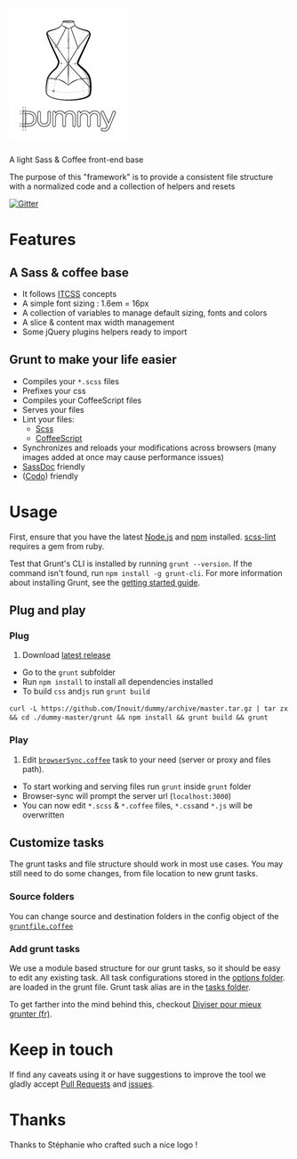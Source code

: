 # <img src="dummy.png" alt="Dummy">

A light Sass &amp; Coffee front-end base

The purpose of this "framework" is to provide a consistent file structure with a normalized code and a collection of helpers and resets

[![Gitter](https://badges.gitter.im/Join%20Chat.svg)](https://gitter.im/Inouit/dummy?utm_source=badge&utm_medium=badge&utm_campaign=pr-badge&utm_content=body_badge)

# Features

## A Sass & coffee base
- It follows [ITCSS](https://www.youtube.com/watch?v=1OKZOV-iLj4) concepts
- A simple font sizing : 1.6em = 16px
- A collection of variables to manage default sizing, fonts and colors
- A slice & content max width management
- Some jQuery plugins helpers ready to import

## Grunt to make your life easier

- Compiles your `*.scss` files
- Prefixes your css
- Compiles your CoffeeScript files
- Serves your files
- Lint your files:
  - [Scss](https://github.com/Inouit/dummy/blob/master/grunt/.scss-lint.yml)
  - [CoffeeScript](https://github.com/Inouit/dummy/blob/master/grunt/coffeelint.json)
- Synchronizes and reloads your modifications across browsers (many images added at once may cause performance issues)
- [SassDoc](http://sassdoc.com/annotations/) friendly
- ([Codo](https://github.com/coffeedoc/codo)) friendly

# Usage
  First, ensure that you have the latest [Node.js](http://nodejs.org/) and [npm](http://npmjs.org/) installed. [scss-lint](https://github.com/brigade/scss-lint#requirements) requires a gem from ruby.

  Test that Grunt's CLI is installed by running `grunt --version`.  If the command isn't found, run `npm install -g grunt-cli`.  For more information about installing Grunt, see the [getting started guide](http://gruntjs.com/getting-started).


## Plug and play
### Plug
1. Download [latest release](https://github.com/Inouit/dummy/releases)
- Go to the `grunt` subfolder
- Run `npm install` to install all dependencies
 installed
- To build `css` and`js` run `grunt build`

```shell
curl -L https://github.com/Inouit/dummy/archive/master.tar.gz | tar zx && cd ./dummy-master/grunt && npm install && grunt build && grunt
```

### Play
1. Edit [`browserSync.coffee`](https://github.com/Inouit/dummy/blob/master/grunt/tasks/options/browserSync.coffee) task to your need (server or proxy and files path).
- To start working and serving files run `grunt` inside `grunt` folder
- Browser-sync will prompt the server url (`localhost:3000`)
- You can now edit `*.scss` & `*.coffee` files, `*.css`and `*.js` will be overwritten

## Customize tasks
The grunt tasks and file structure should work in most use cases. You may still need to do some changes, from file location to new grunt tasks.  

### Source folders
  You can change source and destination folders in the config object of the [`gruntfile.coffee`](https://github.com/Inouit/dummy/blob/master/grunt/gruntfile.coffee#L30)

### Add grunt tasks
  We use a module based structure for our grunt tasks, so it should be easy to edit any existing task. All task configurations stored in the [options folder](https://github.com/Inouit/dummy/tree/master/grunt/tasks/options). are loaded in the grunt file. Grunt task alias are in the [tasks folder](https://github.com/Inouit/dummy/tree/master/grunt/tasks).

  To get farther into the mind behind this, checkout [Diviser pour mieux grunter (fr)](https://medium.com/dev-notes/diviser-pour-mieux-grunter-a745f41e1a32).

# Keep in touch

If find any caveats using it or have suggestions to improve the tool we gladly accept [Pull Requests](https://github.com/Inouit/dummy/tree/master/CONTRIBUTING.md#submitting-a-pull-request) and [issues](https://github.com/Inouit/dummy/issues).

# Thanks
Thanks to Stéphanie who crafted such a nice logo !
